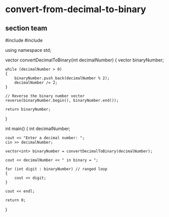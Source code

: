 # convert-from-decimal-to-binary
section team
----------------------------
#include <iostream>
#include <vector>

using namespace std;

vector<int> convertDecimalToBinary(int decimalNumber)
{
    vector<int> binaryNumber;

    while (decimalNumber > 0)
    {
        binaryNumber.push_back(decimalNumber % 2);
        decimalNumber /= 2;
    }

    // Reverse the binary number vector
    reverse(binaryNumber.begin(), binaryNumber.end());

    return binaryNumber;
}

int main()
{
    int decimalNumber;

    cout << "Enter a decimal number: ";
    cin >> decimalNumber;

    vector<int> binaryNumber = convertDecimalToBinary(decimalNumber);

    cout << decimalNumber << " in binary = ";

    for (int digit : binaryNumber) // ranged loop 
    {
        cout << digit;
    }

    cout << endl;

    return 0;
}
